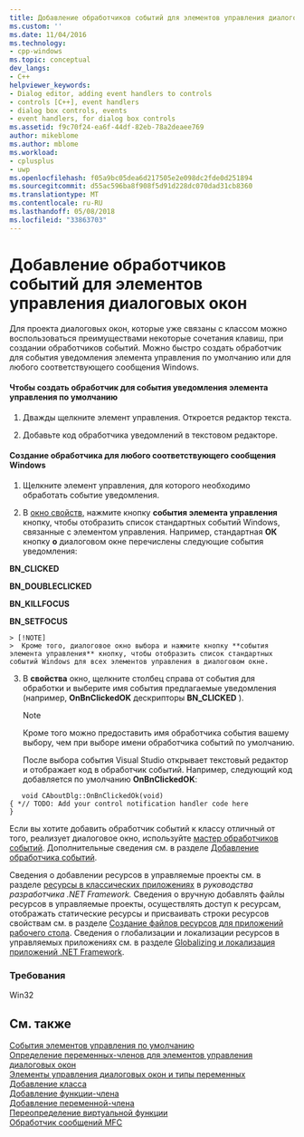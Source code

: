 ```yaml
---
title: Добавление обработчиков событий для элементов управления диалоговых | Документы Microsoft
ms.custom: ''
ms.date: 11/04/2016
ms.technology:
- cpp-windows
ms.topic: conceptual
dev_langs:
- C++
helpviewer_keywords:
- Dialog editor, adding event handlers to controls
- controls [C++], event handlers
- dialog box controls, events
- event handlers, for dialog box controls
ms.assetid: f9c70f24-ea6f-44df-82eb-78a2deaee769
author: mikeblome
ms.author: mblome
ms.workload:
- cplusplus
- uwp
ms.openlocfilehash: f05a9bc05dea6d217505e2e098dc2fde0d251894
ms.sourcegitcommit: d55ac596ba8f908f5d91d228dc070dad31cb8360
ms.translationtype: MT
ms.contentlocale: ru-RU
ms.lasthandoff: 05/08/2018
ms.locfileid: "33863703"
---
```

# <a name="adding-event-handlers-for-dialog-box-controls"></a>Добавление обработчиков событий для элементов управления диалоговых окон
Для проекта диалоговых окон, которые уже связаны с классом можно воспользоваться преимуществами некоторые сочетания клавиш, при создании обработчиков событий. Можно быстро создать обработчик для события уведомления элемента управления по умолчанию или для любого соответствующего сообщения Windows.  
  
#### <a name="to-create-a-handler-for-the-default-control-notification-event"></a>Чтобы создать обработчик для события уведомления элемента управления по умолчанию  
  
1.  Дважды щелкните элемент управления. Откроется редактор текста.  
  
2.  Добавьте код обработчика уведомлений в текстовом редакторе.  
  
#### <a name="to-create-a-handler-for-any-applicable-windows-message"></a>Создание обработчика для любого соответствующего сообщения Windows  
  
1.  Щелкните элемент управления, для которого необходимо обработать событие уведомления.  
  
2.  В [окно свойств](/visualstudio/ide/reference/properties-window), нажмите кнопку **события элемента управления** кнопку, чтобы отобразить список стандартных событий Windows, связанные с элементом управления. Например, стандартная **ОК** кнопку **о** диалоговом окне перечислены следующие события уведомления:  
  
 **BN_CLICKED**  
  
 **BN_DOUBLECLICKED**  
  
 **BN_KILLFOCUS**  
  
 **BN_SETFOCUS**  
  
    > [!NOTE]
    >  Кроме того, диалоговое окно выбора и нажмите кнопку **события элемента управления** кнопку, чтобы отобразить список стандартных событий Windows для всех элементов управления в диалоговом окне.  
  
3.  В **свойства** окно, щелкните столбец справа от события для обработки и выберите имя события предлагаемые уведомления (например, **OnBnClickedOK** дескрипторы **BN_CLICKED** ).  
  
    > [!NOTE]
    >  Кроме того можно предоставить имя обработчика события вашему выбору, чем при выборе имени обработчика событий по умолчанию.  
  
     После выбора события Visual Studio открывает текстовый редактор и отображает код в обработчик событий. Например, следующий код добавляется по умолчанию **OnBnClickedOK**:  
  
 ```  
    void CAboutDlg::OnBnClickedOk(void)  
 { *// TODO: Add your control notification handler code here  
 }  
 ```  
  
 Если вы хотите добавить обработчик событий к классу отличный от того, реализует диалоговое окно, используйте [мастер обработчиков событий](../ide/event-handler-wizard.md). Дополнительные сведения см. в разделе [Добавление обработчика событий](../ide/adding-an-event-handler-visual-cpp.md).  
  
 Сведения о добавлении ресурсов в управляемые проекты см. в разделе [ресурсы в классических приложениях](/dotnet/framework/resources/index) в *руководства разработчика .NET Framework.* Сведения о вручную добавлять файлы ресурсов в управляемые проекты, осуществлять доступ к ресурсам, отображать статические ресурсы и присваивать строки ресурсов свойствам см. в разделе [Создание файлов ресурсов для приложений рабочего стола](/dotnet/framework/resources/creating-resource-files-for-desktop-apps). Сведения о глобализации и локализации ресурсов в управляемых приложениях см. в разделе [Globalizing и локализация приложений .NET Framework](/dotnet/standard/globalization-localization/index).  
  
### <a name="requirements"></a>Требования  
 Win32  
  
## <a name="see-also"></a>См. также  
 [События элементов управления по умолчанию](../windows/default-control-events.md)   
 [Определение переменных-членов для элементов управления диалоговых окон](../windows/defining-member-variables-for-dialog-controls.md)   
 [Элементы управления диалоговых окон и типы переменных](../ide/dialog-box-controls-and-variable-types.md)   
 [Добавление класса](../ide/adding-a-class-visual-cpp.md)   
 [Добавление функции-члена](../ide/adding-a-member-function-visual-cpp.md)   
 [Добавление переменной-члена](../ide/adding-a-member-variable-visual-cpp.md)   
 [Переопределение виртуальной функции](../ide/overriding-a-virtual-function-visual-cpp.md)   
 [Обработчик сообщений MFC](../mfc/reference/adding-an-mfc-message-handler.md)

